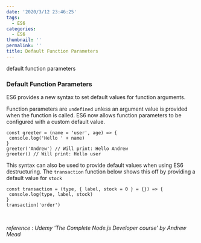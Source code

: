 ```yaml
---
date: '2020/3/12 23:46:25'
tags:
  - ES6
categories:
  - ES6
thumbnail: ''
permalink: ''
title: Default Function Parameters
---
```


default function parameters

<!-- more -->

### Default Function Parameters

ES6 provides a new syntax to set default values for function arguments.

Function parameters are `undefined` unless an argument value is provided when the function is called. ES6 now allows function parameters to be configured with a custom default value.

```
const greeter = (name = 'user', age) => {
 console.log('Hello ' + name)
}
greeter('Andrew') // Will print: Hello Andrew
greeter() // Will print: Hello user
```

This syntax can also be used to provide default values when using ES6 destructuring. The `transaction` function below shows this off by providing a default value for `stock`

```
const transaction = (type, { label, stock = 0 } = {}) => {
 console.log(type, label, stock)
}
transaction('order')
```
<br>

*reference : Udemy 'The Complete Node.js Developer course' by Andrew Mead*